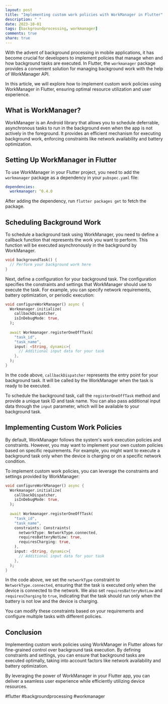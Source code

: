 ```yaml
---
layout: post
title: "Implementing custom work policies with WorkManager in Flutter"
description: " "
date: 2023-10-01
tags: [backgroundprocessing, workmanager]
comments: true
share: true
---
```


With the advent of background processing in mobile applications, it has become crucial for developers to implement policies that manage when and how background tasks are executed. In Flutter, the `workmanager` package provides a convenient solution for managing background work with the help of WorkManager API.

In this article, we will explore how to implement custom work policies using WorkManager in Flutter, ensuring optimal resource utilization and user experience.

## What is WorkManager?

WorkManager is an Android library that allows you to schedule deferrable, asynchronous tasks to run in the background even when the app is not actively in the foreground. It provides an efficient mechanism for executing background work, enforcing constraints like network availability and battery optimization.

## Setting Up WorkManager in Flutter

To use WorkManager in your Flutter project, you need to add the `workmanager` package as a dependency in your `pubspec.yaml` file:

```yaml
dependencies:
  workmanager: ^0.4.0
```

After adding the dependency, run `flutter packages get` to fetch the package.

## Scheduling Background Work

To schedule a background task using WorkManager, you need to define a callback function that represents the work you want to perform. This function will be executed asynchronously in the background by WorkManager.

```dart
void backgroundTask() {
  // Perform your background work here
}
```

Next, define a configuration for your background task. The configuration specifies the constraints and settings that WorkManager should use to execute the task. For example, you can specify network requirements, battery optimization, or periodic execution:

```dart
void configureWorkManager() async {
  Workmanager.initialize(
    callbackDispatcher,
    isInDebugMode: true,
  );
  
  await Workmanager.registerOneOffTask(
    "task_id",
    "task_name",
    input: <String, dynamic>{
      // Additional input data for your task
    },
  );
}
```

In the code above, `callbackDispatcher` represents the entry point for your background task. It will be called by the WorkManager when the task is ready to be executed.

To schedule the background task, call the `registerOneOffTask` method and provide a unique task ID and task name. You can also pass additional input data through the `input` parameter, which will be available to your background task.

## Implementing Custom Work Policies

By default, WorkManager follows the system's work execution policies and constraints. However, you may want to implement your own custom policies based on specific requirements. For example, you might want to execute a background task only when the device is charging or on a specific network condition.

To implement custom work policies, you can leverage the constraints and settings provided by WorkManager:

```dart
void configureWorkManager() async {
  Workmanager.initialize(
    callbackDispatcher,
    isInDebugMode: true,
  );
  
  await Workmanager.registerOneOffTask(
    "task_id",
    "task_name",
    constraints: Constraints(
      networkType: NetworkType.connected,
      requiresBatteryNotLow: true,
      requiresCharging: true,
    ),
    input: <String, dynamic>{
      // Additional input data for your task
    },
  );
}
```

In the code above, we set the `networkType` constraint to `NetworkType.connected`, ensuring that the task is executed only when the device is connected to the network. We also set `requiresBatteryNotLow` and `requiresCharging` to `true`, indicating that the task should run only when the battery is not low and the device is charging.

You can modify these constraints based on your requirements and configure multiple tasks with different policies.

## Conclusion

Implementing custom work policies using WorkManager in Flutter allows for fine-grained control over background task execution. By defining constraints and settings, you can ensure that background tasks are executed optimally, taking into account factors like network availability and battery optimization.

By leveraging the power of WorkManager in your Flutter app, you can deliver a seamless user experience while efficiently utilizing device resources.

#flutter #backgroundprocessing #workmanager
